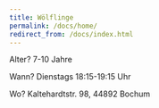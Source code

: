 ```yaml
---
title: Wölflinge
permalink: /docs/home/
redirect_from: /docs/index.html
---
```



Alter?  7-10 Jahre

Wann?  Dienstags 18:15-19:15 Uhr

Wo?  Kaltehardtstr. 98, 44892 Bochum
